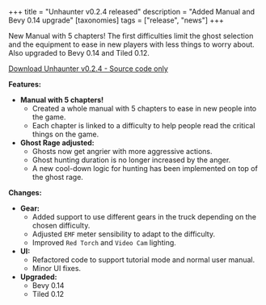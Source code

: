 +++
title = "Unhaunter v0.2.4 released"
description = "Added Manual and Bevy 0.14 upgrade"
[taxonomies]
tags = ["release", "news"]
+++

New Manual with 5 chapters! The first difficulties limit the ghost selection and the equipment to ease in
new players with less things to worry about. Also upgraded to Bevy 0.14 and Tiled 0.12.

[Download Unhaunter v0.2.4 - Source code only](https://github.com/deavid/unhaunter/releases/tag/v0.2.4)

<!--more-->

**Features:**

* **Manual with 5 chapters!**
  * Created a whole manual with 5 chapters to ease in new people into the game.
  * Each chapter is linked to a difficulty to help people read the critical things on the game.
* **Ghost Rage adjusted:**
    * Ghosts now get angrier with more aggressive actions.
    * Ghost hunting duration is no longer increased by the anger.
    * A new cool-down logic for hunting has been implemented on top of the ghost rage.
        
**Changes:**

* **Gear:**
  * Added support to use different gears in the truck depending on the chosen difficulty. 
  * Adjusted `EMF` meter sensibility to adapt to the difficulty.
  * Improved `Red Torch` and `Video Cam` lighting.
* **UI:**
  * Refactored code to support tutorial mode and normal user manual.
  * Minor UI fixes.
* **Upgraded:**
  * Bevy 0.14
  * Tiled 0.12
